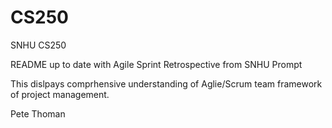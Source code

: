# CS250
SNHU CS250

README up to date with Agile Sprint Retrospective from SNHU Prompt

This dislpays comprhensive understanding of Aglie/Scrum team framework of project management.

Pete Thoman 
